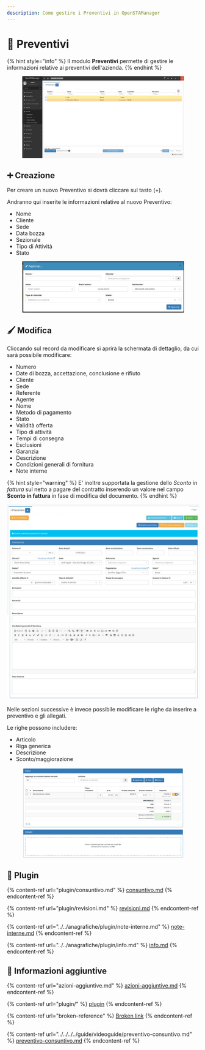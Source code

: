 ```yaml
---
description: Come gestire i Preventivi in OpenSTAManager
---
```


# 🧾 Preventivi

{% hint style="info" %}
Il modulo **Preventivi** permette di gestire le informazioni relative ai preventivi dell'azienda.
{% endhint %}

<figure><img src="../../../../.gitbook/assets/immagine (772).png" alt=""><figcaption></figcaption></figure>

## ➕ Creazione

Per creare un nuovo Preventivo si dovrà cliccare sul tasto (+).

Andranno qui inserite le informazioni relative al nuovo Preventivo:

* Nome
* Cliente
* Sede
* Data bozza
* Sezionale
* Tipo di Attività
* Stato

<figure><img src="../../../../.gitbook/assets/immagine (773).png" alt=""><figcaption></figcaption></figure>

## 🖌️ Modifica

Cliccando sul record da modificare si aprirà la schermata di dettaglio, da cui sarà possibile modificare:

* Numero
* Date  di bozza, accettazione, conclusione e rifiuto
* Cliente
* Sede
* Referente
* Agente
* Nome
* Metodo di pagamento
* Stato
* Validità offerta
* Tipo di attività
* Tempi di consegna
* Esclusioni
* Garanzia
* Descrizione
* Condizioni generali di fornitura
* Note interne

{% hint style="warning" %}
E' inoltre supportata la gestione dello _Sconto in fattura_ sul netto a pagare del contratto inserendo un valore nel campo **Sconto in fattura** in fase di modifica del documento.
{% endhint %}

![](../../../../.gitbook/assets/1.jpeg)

Nelle sezioni successive è invece possibile modificare le righe da inserire a preventivo e gli allegati.

Le righe possono includere:

* Articolo
* Riga generica
* Descrizione
* Sconto/maggiorazione

<figure><img src="../../../../.gitbook/assets/immagine (694).png" alt=""><figcaption></figcaption></figure>

## 🔧 Plugin

{% content-ref url="plugin/consuntivo.md" %}
[consuntivo.md](plugin/consuntivo.md)
{% endcontent-ref %}

{% content-ref url="plugin/revisioni.md" %}
[revisioni.md](plugin/revisioni.md)
{% endcontent-ref %}

{% content-ref url="../../anagrafiche/plugin/note-interne.md" %}
[note-interne.md](../../anagrafiche/plugin/note-interne.md)
{% endcontent-ref %}

{% content-ref url="../../anagrafiche/plugin/info.md" %}
[info.md](../../anagrafiche/plugin/info.md)
{% endcontent-ref %}

## 🔽 Informazioni aggiuntive

{% content-ref url="azioni-aggiuntive.md" %}
[azioni-aggiuntive.md](azioni-aggiuntive.md)
{% endcontent-ref %}

{% content-ref url="plugin/" %}
[plugin](plugin/)
{% endcontent-ref %}

{% content-ref url="broken-reference" %}
[Broken link](broken-reference)
{% endcontent-ref %}

{% content-ref url="../../../../guide/videoguide/preventivo-consuntivo.md" %}
[preventivo-consuntivo.md](../../../../guide/videoguide/preventivo-consuntivo.md)
{% endcontent-ref %}
